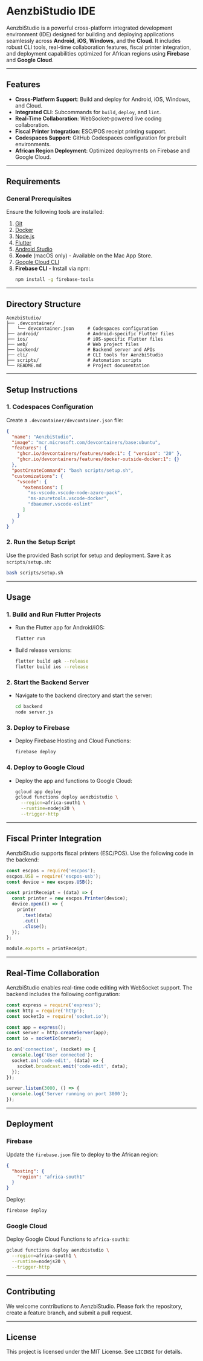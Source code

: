 # AenzbiStudio IDE

AenzbiStudio is a powerful cross-platform integrated development environment (IDE) designed for building and deploying applications seamlessly across **Android**, **iOS**, **Windows**, and the **Cloud**. It includes robust CLI tools, real-time collaboration features, fiscal printer integration, and deployment capabilities optimized for African regions using **Firebase** and **Google Cloud**.

---

## **Features**
- **Cross-Platform Support**: Build and deploy for Android, iOS, Windows, and Cloud.
- **Integrated CLI**: Subcommands for `build`, `deploy`, and `lint`.
- **Real-Time Collaboration**: WebSocket-powered live coding collaboration.
- **Fiscal Printer Integration**: ESC/POS receipt printing support.
- **Codespaces Support**: GitHub Codespaces configuration for prebuilt environments.
- **African Region Deployment**: Optimized deployments on Firebase and Google Cloud.

---

## **Requirements**
### **General Prerequisites**
Ensure the following tools are installed:
1. [Git](https://git-scm.com/downloads)
2. [Docker](https://www.docker.com/products/docker-desktop)
3. [Node.js](https://nodejs.org/)
4. [Flutter](https://flutter.dev/docs/get-started/install)
5. [Android Studio](https://developer.android.com/studio)
6. **Xcode** (macOS only) - Available on the Mac App Store.
7. [Google Cloud CLI](https://cloud.google.com/sdk/docs/install)
8. **Firebase CLI** - Install via npm:
   ```bash
   npm install -g firebase-tools
   ```

---

## **Directory Structure**

```plaintext
AenzbiStudio/
├── .devcontainer/
│   └── devcontainer.json     # Codespaces configuration
├── android/                  # Android-specific Flutter files
├── ios/                      # iOS-specific Flutter files
├── web/                      # Web project files
├── backend/                  # Backend server and APIs
├── cli/                      # CLI tools for AenzbiStudio
├── scripts/                  # Automation scripts
└── README.md                 # Project documentation
```

---

## **Setup Instructions**

### **1. Codespaces Configuration**
Create a `.devcontainer/devcontainer.json` file:

```json
{
  "name": "AenzbiStudio",
  "image": "mcr.microsoft.com/devcontainers/base:ubuntu",
  "features": {
    "ghcr.io/devcontainers/features/node:1": { "version": "20" },
    "ghcr.io/devcontainers/features/docker-outside-docker:1": {}
  },
  "postCreateCommand": "bash scripts/setup.sh",
  "customizations": {
    "vscode": {
      "extensions": [
        "ms-vscode.vscode-node-azure-pack",
        "ms-azuretools.vscode-docker",
        "dbaeumer.vscode-eslint"
      ]
    }
  }
}
```

### **2. Run the Setup Script**
Use the provided Bash script for setup and deployment. Save it as `scripts/setup.sh`:

```bash
bash scripts/setup.sh
```

---

## **Usage**

### **1. Build and Run Flutter Projects**
- Run the Flutter app for Android/iOS:
  ```bash
  flutter run
  ```
- Build release versions:
  ```bash
  flutter build apk --release
  flutter build ios --release
  ```

### **2. Start the Backend Server**
- Navigate to the backend directory and start the server:
  ```bash
  cd backend
  node server.js
  ```

### **3. Deploy to Firebase**
- Deploy Firebase Hosting and Cloud Functions:
  ```bash
  firebase deploy
  ```

### **4. Deploy to Google Cloud**
- Deploy the app and functions to Google Cloud:
  ```bash
  gcloud app deploy
  gcloud functions deploy aenzbistudio \
    --region=africa-south1 \
    --runtime=nodejs20 \
    --trigger-http
  ```

---

## **Fiscal Printer Integration**
AenzbiStudio supports fiscal printers (ESC/POS). Use the following code in the backend:

```javascript
const escpos = require('escpos');
escpos.USB = require('escpos-usb');
const device = new escpos.USB();

const printReceipt = (data) => {
  const printer = new escpos.Printer(device);
  device.open(() => {
    printer
      .text(data)
      .cut()
      .close();
  });
};

module.exports = printReceipt;
```

---

## **Real-Time Collaboration**
AenzbiStudio enables real-time code editing with WebSocket support. The backend includes the following configuration:

```javascript
const express = require('express');
const http = require('http');
const socketIo = require('socket.io');

const app = express();
const server = http.createServer(app);
const io = socketIo(server);

io.on('connection', (socket) => {
  console.log('User connected');
  socket.on('code-edit', (data) => {
    socket.broadcast.emit('code-edit', data);
  });
});

server.listen(3000, () => {
  console.log('Server running on port 3000');
});
```

---

## **Deployment**

### **Firebase**
Update the `firebase.json` file to deploy to the African region:
```json
{
  "hosting": {
    "region": "africa-south1"
  }
}
```
Deploy:
```bash
firebase deploy
```

### **Google Cloud**
Deploy Google Cloud Functions to `africa-south1`:
```bash
gcloud functions deploy aenzbistudio \
  --region=africa-south1 \
  --runtime=nodejs20 \
  --trigger-http
```

---

## **Contributing**
We welcome contributions to AenzbiStudio. Please fork the repository, create a feature branch, and submit a pull request.

---

## **License**
This project is licensed under the MIT License. See `LICENSE` for details.
```